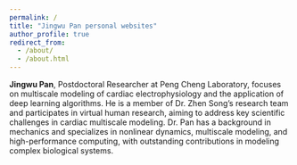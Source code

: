 ```yaml
---
permalink: /
title: "Jingwu Pan personal websites"
author_profile: true
redirect_from: 
  - /about/
  - /about.html
---
```



**Jingwu Pan**, Postdoctoral Researcher at Peng Cheng Laboratory, focuses on multiscale modeling of cardiac electrophysiology and the application of deep learning algorithms. He is a member of Dr. Zhen Song’s research team and participates in virtual human research, aiming to address key scientific challenges in cardiac multiscale modeling. Dr. Pan has a background in mechanics and specializes in nonlinear dynamics, multiscale modeling, and high-performance computing, with outstanding contributions in modeling complex biological systems.

